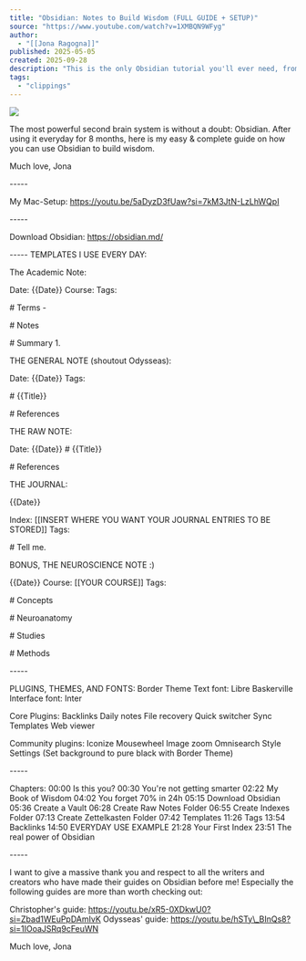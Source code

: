 ```yaml
---
title: "Obsidian: Notes to Build Wisdom (FULL GUIDE + SETUP)"
source: "https://www.youtube.com/watch?v=1XMBQN9WFyg"
author:
  - "[[Jona Ragogna]]"
published: 2025-05-05
created: 2025-09-28
description: "This is the only Obsidian tutorial you'll ever need, from start to finish. 🥳 Sign up for my free productivity tips newsletter! ➡️ http://go.dabido.com.au/ne..."
tags:
  - "clippings"
---
```

![](https://www.youtube.com/watch?v=1XMBQN9WFyg)

The most powerful second brain system is without a doubt: Obsidian. After using it everyday for 8 months, here is my easy & complete guide on how you can use Obsidian to build wisdom.

Much love,
Jona

\-----

My Mac-Setup: https://youtu.be/5aDyzD3fUaw?si=7kM3JtN-LzLhWQpI

\-----

Download Obsidian: https://obsidian.md/

\-----
TEMPLATES I USE EVERY DAY:

The Academic Note:

Date: {{Date}}
Course:
Tags:

\# Terms
\-

\# Notes

\# Summary
1.

THE GENERAL NOTE (shoutout Odysseas):

Date: {{Date}}
Tags:

\# {{Title}}

\# References

THE RAW NOTE:

Date: {{Date}}
\# {{Title}}

\# References

THE JOURNAL:

{{Date}}

Index: \[\[INSERT WHERE YOU WANT YOUR JOURNAL ENTRIES TO BE STORED\]\]
Tags:

\# Tell me.

BONUS, THE NEUROSCIENCE NOTE :)

{{Date}}
Course: \[\[YOUR COURSE\]\]
Tags:

\# Concepts

\# Neuroanatomy

\# Studies

\# Methods

\-----

PLUGINS, THEMES, AND FONTS:
Border Theme
Text font: Libre Baskerville
Interface font: Inter

Core Plugins:
Backlinks
Daily notes
File recovery
Quick switcher
Sync
Templates
Web viewer

Community plugins:
Iconize
Mousewheel Image zoom
Omnisearch
Style Settings (Set background to pure black with Border Theme)

\-----

Chapters:
00:00 Is this you?
00:30 You're not getting smarter
02:22 My Book of Wisdom
04:02 You forget 70% in 24h
05:15 Download Obsidian
05:36 Create a Vault
06:28 Create Raw Notes Folder
06:55 Create Indexes Folder
07:13 Create Zettelkasten Folder
07:42 Templates
11:26 Tags
13:54 Backlinks
14:50 EVERYDAY USE EXAMPLE
21:28 Your First Index
23:51 The real power of Obsidian

\-----

I want to give a massive thank you and respect to all the writers and creators who have made their guides on Obsidian before me! Especially the following guides are more than worth checking out:

Christopher's guide: https://youtu.be/xR5-0XDkwU0?si=Zbad1WEuPpDAmIvK
Odysseas' guide: https://youtu.be/hSTy\_BInQs8?si=1IOoaJSRq9cFeuWN

Much love,
Jona
